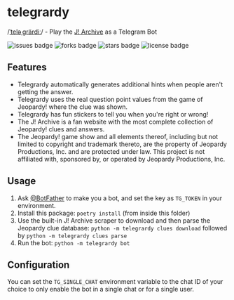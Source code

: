 # telegrardy

/[ˈteləˌɡrärdiː](http://ipa-reader.xyz/?text=ˈteləˌ%C9%A1rärdi%CB%90)/ - Play the [J! Archive](https://j-archive.com) as a Telegram Bot

![issues badge](https://img.shields.io/github/issues/nikhiljha/telegrardy)
![forks badge](https://img.shields.io/github/forks/nikhiljha/telegrardy)
![stars badge](https://img.shields.io/github/stars/nikhiljha/telegrardy)
![license badge](https://img.shields.io/github/license/nikhiljha/telegrardy)

## Features

- Telegrardy automatically generates additional hints when people aren't getting the answer.
- Telegrardy uses the real question point values from the game of Jeopardy! where the clue was shown.
- Telegrardy has fun stickers to tell you when you're right or wrong!
- The J! Archive is a fan website with the most complete collection of Jeopardy! clues and answers.
- The Jeopardy! game show and all elements thereof, including but not limited to copyright and trademark thereto, are the property of Jeopardy Productions, Inc. and are protected under law. This project is not affiliated with, sponsored by, or operated by Jeopardy Productions, Inc.

## Usage

1. Ask [@BotFather](https://t.me/Botfather) to make you a bot, and set the key as `TG_TOKEN` in your environment.
2. Install this package: `poetry install` (from inside this folder)
3. Use the built-in J! Archive scraper to download and then parse the Jeopardy clue database: `python -m telegrardy clues download` followed by `python -m telegrardy clues parse`
4. Run the bot: `python -m telegrardy bot`

## Configuration

You can set the `TG_SINGLE_CHAT` environment variable to the chat ID of your choice to only enable the bot in a single chat or for a single user.
